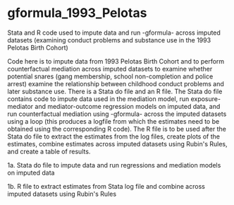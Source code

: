 # gformula_1993_Pelotas
Stata and R code used to impute data and run -gformula- across imputed datasets (examining conduct problems and substance use in the 1993 Pelotas Birth Cohort) 

Code here is to impute data from 1993 Pelotas Birth Cohort and to perform counterfactual mediation across imputed datasets to examine whether potential snares (gang membership, school non-completion and police arrest) examine the relationship between childhood conduct problems and later substance use. There is a Stata do file and an R file. The Stata do file contains code to impute data used in the mediation model, run exposure-mediator and mediator-outcome regression models on imputed data, and run counterfactual mediation using -gformula- across the imputed datasets using a loop (this produces a logfile from which the estimates need to be obtained using the corresponding R code). The R file is to be used after the Stata do file to extract the estimates from the log files, create plots of the estimates, combine estimates across imputed datasets using Rubin's Rules, and create a table of results.

1a. Stata do file to impute data and run regressions and mediation models on imputed data

1b. R file to extract estimates from Stata log file and combine across imputed datasets using Rubin's Rules
